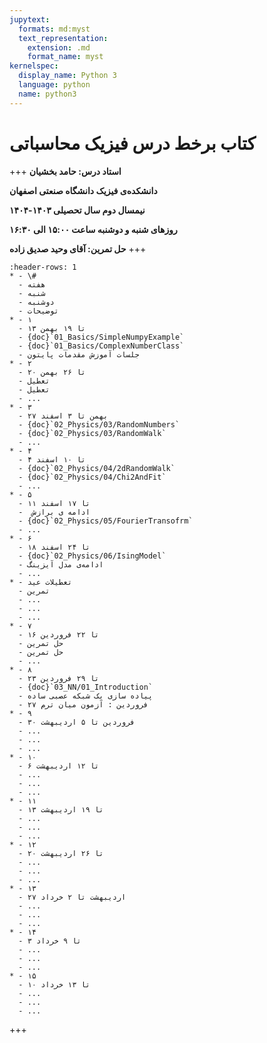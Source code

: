 ```yaml
---
jupytext:
  formats: md:myst
  text_representation:
    extension: .md
    format_name: myst
kernelspec:
  display_name: Python 3
  language: python
  name: python3
---
```



# کتاب برخط درس فیزیک محاسباتی
+++
**استاد درس: حامد بخشیان**

**دانشکده‌ی فیزیک دانشگاه صنعتی اصفهان**

**نیمسال دوم سال تحصیلی ۱۴۰۳-۱۴۰۴**

**روزهای شنبه و دوشنبه ساعت ۱۵:۰۰ الی ۱۶:۳۰**

**حل تمرین: آقای وحید صدیق زاده**
+++
```{list-table}
:header-rows: 1
* - \#
  - هفته
  - شنبه 
  - دوشنبه 
  - توضیحات
* - ۱
  - ۱۳ تا ۱۹ بهمن
  - {doc}`01_Basics/SimpleNumpyExample`
  - {doc}`01_Basics/ComplexNumberClass`
  - جلسات آموزش مقدمات پایتون
* - ۲
  - ۲۰ تا ۲۶ بهمن
  - تعطیل
  - تعطیل
  - ...
* - ۳
  - ۲۷ بهمن تا ۳ اسفند
  - {doc}`02_Physics/03/RandomNumbers`
  - {doc}`02_Physics/03/RandomWalk`
  - ...
* - ۴
  - ۴ تا ۱۰ اسفند
  - {doc}`02_Physics/04/2dRandomWalk`
  - {doc}`02_Physics/04/Chi2AndFit`
  - ...
* - ۵
  - ۱۱ تا ۱۷ اسفند
  -  ادامه ی برازش
  - {doc}`02_Physics/05/FourierTransofrm`
  - ...
* - ۶
  - ۱۸ تا ۲۴ اسفند
  - {doc}`02_Physics/06/IsingModel`
  - ادامه‌ی مدل آیزینگ
  - ...
* - تعطیلات عید
  - تمرین
  - ...
  - ... 
  - ...
* - ۷
  - ۱۶ تا ۲۲ فروردین
  - حل تمرین
  - حل تمرین
  - ...
* - ۸
  - ۲۳ تا ۲۹ فروردین
  - {doc}`03_NN/01_Introduction`
  - پیاده سازی یک شبکه عصبی ساده
  - ۲۷ فروردین : آزمون میان ترم
* - ۹
  - ۳۰ فروردین تا ۵ اردیبهشت
  - ...
  - ... 
  - ...
* - ۱۰
  - ۶ تا ۱۲ اردیبهشت
  - ...
  - ... 
  - ...
* - ۱۱
  - ۱۳ تا ۱۹ اردیبهشت
  - ...
  - ... 
  - ...
* - ۱۲
  - ۲۰ تا ۲۶ اردیبهشت
  - ...
  - ... 
  - ...
* - ۱۳
  - ۲۷ اردیبهشت تا ۲ خرداد
  - ...
  - ... 
  - ...
* - ۱۴
  - ۳ تا ۹ خرداد
  - ...
  - ... 
  - ...
* - ۱۵
  - ۱۰ تا ۱۳ خرداد
  - ...
  - ... 
  - ...
```

+++


```{tableofcontents}
```
